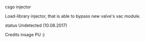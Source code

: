 csgo injector

Load-library injector, that is able to bypass new valve's vac module.

status
Undetected (10.08.2017)

Credits
insage
PU :)

